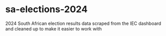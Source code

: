 # sa-elections-2024
2024 South African election results data scraped from the IEC dashboard and cleaned up to make it easier to work with
